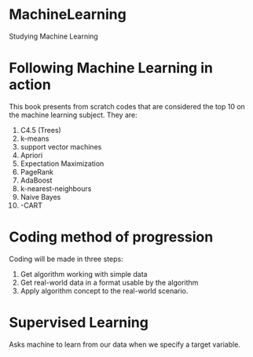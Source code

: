 # MachineLearning
Studying Machine Learning

# Following Machine Learning in action
  This book presents from scratch codes that are considered the top 10 on the machine learning subject. They are:<br />
  1. C4.5 (Trees)<br />
  1. k-means<br />
  1. support vector machines<br />
  1. Apriori<br />
  1. Expectation Maximization<br />
  1. PageRank<br />
  1. AdaBoost<br />
  1. k-nearest-neighbours<br />
  1. Naive Bayes<br />
  1. -CART<br />
# Coding method of progression
Coding will be made in three steps:<br />
1. Get algorithm working with simple data<br />
1. Get real-world data in a format usable by the algorithm <br />
1. Apply algorithm concept to the real-world scenario.
# Supervised Learning
Asks machine to learn from our data when we specify a target variable.
